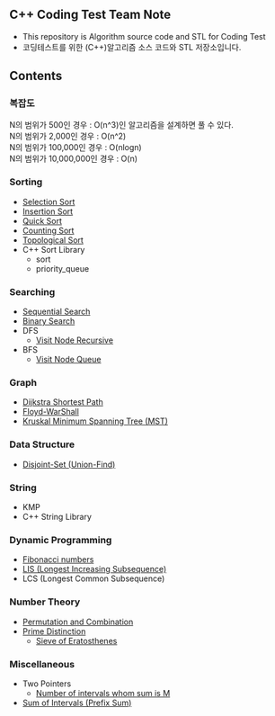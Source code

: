 ## C++ Coding Test Team Note
* This repository is Algorithm source code and STL for Coding Test
* 코딩테스트를 위한 (C++)알고리즘 소스 코드와 STL 저장소입니다.

## Contents
### 복잡도   
N의 범위가 500인 경우 : O(n^3)인 알고리즘을 설계하면 풀 수 있다.   
N의 범위가 2,000인 경우 : O(n^2)   
N의 범위가 100,000인 경우 : O(nlogn)   
N의 범위가 10,000,000인 경우 : O(n)   

### Sorting
  * [Selection Sort](https://github.com/ERIN56/Cpp-Team-Notes/blob/master/Sorting/selectionSort.cpp)
  * [Insertion Sort](https://github.com/ERIN56/Cpp-Team-Notes/blob/master/Sorting/InsertionSort.cpp)
  * [Quick Sort](https://github.com/ERIN56/Cpp-Team-Notes/blob/master/Sorting/quickSort.cpp)
  * [Counting Sort](https://github.com/ERIN56/Cpp-Team-Notes/blob/master/Sorting/CountingSort.cpp)
  * [Topological Sort](https://github.com/ERIN56/Cpp-Team-Notes/blob/master/Sorting/TopologicalSort.cpp)
  * C++ Sort Library
    * sort
    * priority_queue

### Searching
  * [Sequential Search](https://github.com/ERIN56/Cpp-Team-Notes/blob/master/Searching/sequentialSearch.cpp)
  * [Binary Search](https://github.com/ERIN56/Cpp-Team-Notes/blob/master/Searching/binarySearch.cpp)
  * DFS
    * [Visit Node Recursive](https://github.com/ERIN56/Cpp-Team-Notes/blob/master/Searching/dfs_visit_graph_node_recursive.cpp)
  * BFS
    * [Visit Node Queue](https://github.com/ERIN56/Cpp-Team-Notes/blob/master/Searching/BFS/bfs_visit_graph_node_queue.cpp)

### Graph
  * [Dijkstra Shortest Path](https://github.com/ERIN56/Cpp-Team-Notes/blob/master/Graph/dikstraShortestPath.cpp)
  * [Floyd-WarShall](https://github.com/ERIN56/Cpp-Team-Notes/blob/master/Graph/Floyd-WarShall.cpp)
  * [Kruskal Minimum Spanning Tree (MST)](https://github.com/ERIN56/Cpp-Team-Notes/blob/master/Graph/kruskal%20MST.cpp)

### Data Structure
  * [Disjoint-Set (Union-Find)](https://github.com/ERIN56/Cpp-Team-Notes/blob/master/Data%20Structure/Disjoint_Set(Union-Find).cpp)

### String
  * KMP
  * C++ String Library

### Dynamic Programming
  * [Fibonacci numbers](https://github.com/ERIN56/Cpp-Team-Notes/blob/master/DP/pibonacci_DP.cpp)
  * [LIS (Longest Increasing Subsequence)](https://github.com/ERIN56/Cpp-Team-Notes/blob/master/DP/LIS(Longest%20Increasing%20Subsequence).cpp)
  * LCS (Longest Common Subsequence)

### Number Theory
  * [Permutation and Combination](https://github.com/ERIN56/Cpp-Team-Notes/blob/master/Number%20Theory/Permutation%20and%20Combination.cpp)
  * [Prime Distinction](https://github.com/ERIN56/Cpp-Team-Notes/blob/master/Number%20Theory/PrimeDistinction.cpp)
    * [Sieve of Eratosthenes](https://github.com/ERIN56/Cpp-Team-Notes/blob/master/Number%20Theory/Sieve%20of%20Eratosthenes.cpp)

### Miscellaneous
  * Two Pointers
    * [Number of intervals whom sum is M](https://github.com/ERIN56/Cpp-Team-Notes/blob/master/Miscellaneous/Number%20of%20intervals%20whos%20sum%20is%20M%20(Two%20Pointers).cpp)
  * [Sum of Intervals (Prefix Sum)](https://github.com/ERIN56/Cpp-Team-Notes/blob/master/Miscellaneous/Sum%20of%20Intervals%20(Prefix%20Sum).cpp)








